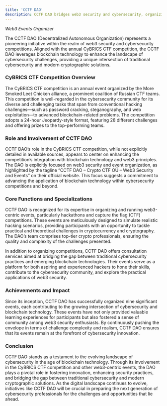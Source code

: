 ```yaml
---
title: 'CCTF DAO'
description: CCTF DAO bridges web3 security and cybersecurity, organizing advanced blockchain competitions and events for top crypto professionals.
---
```


*Web3 Events Organizer*

The CCTF DAO (Decentralized Autonomous Organization) represents a pioneering initiative within the realm of web3 security and cybersecurity competitions. Aligned with the annual CyBRICS CTF competition, the CCTF DAO leverages blockchain technology to enhance the landscape of cybersecurity challenges, providing a unique intersection of traditional cybersecurity and modern cryptographic solutions.

### CyBRICS CTF Competition Overview

The CyBRICS CTF competition is an annual event organized by the More Smoked Leet Chicken alliance, a prominent coalition of Russian CTF teams. This competition is well-regarded in the cybersecurity community for its diverse and challenging tasks that span from conventional hacking challenges—such as password cracking, steganography, and web exploitation—to advanced blockchain-related problems. The competition adopts a 24-hour Jeopardy-style format, featuring 28 different challenges and offering prizes to the top-performing teams.

### Role and Involvement of CCTF DAO

CCTF DAO’s role in the CyBRICS CTF competition, while not explicitly detailed in available sources, appears to center on enhancing the competition’s integration with blockchain technology and web3 principles. The DAO is explicitly focused on web3 security and event organization, as highlighted by the tagline “CCTF DAO – Crypto CTF OÜ – Web3 Security and Events” on their official website. This focus suggests a commitment to advancing the application of blockchain technology within cybersecurity competitions and beyond.

### Core Functions and Specializations

CCTF DAO is recognized for its expertise in organizing and running web3-centric events, particularly hackathons and capture the flag (CTF) competitions. These events are meticulously designed to simulate realistic hacking scenarios, providing participants with an opportunity to tackle practical and theoretical challenges in cryptocurrency and cryptography. The DAO’s team comprises top-tier crypto professionals, ensuring the quality and complexity of the challenges presented.

In addition to organizing competitions, CCTF DAO offers consultation services aimed at bridging the gap between traditional cybersecurity practices and emerging blockchain technologies. Their events serve as a platform for both aspiring and experienced hackers to hone their skills, contribute to the cybersecurity community, and explore the practical applications of web3 security.

### Achievements and Impact

Since its inception, CCTF DAO has successfully organized nine significant events, each contributing to the growing intersection of cybersecurity and blockchain technology. These events have not only provided valuable learning experiences for participants but also fostered a sense of community among web3 security enthusiasts. By continuously pushing the envelope in terms of challenge complexity and realism, CCTF DAO ensures that its events remain at the forefront of cybersecurity innovation.

### Conclusion

CCTF DAO stands as a testament to the evolving landscape of cybersecurity in the age of blockchain technology. Through its involvement in the CyBRICS CTF competition and other web3-centric events, the DAO plays a pivotal role in fostering innovation, enhancing security practices, and bridging the gap between traditional cybersecurity and modern cryptographic solutions. As the digital landscape continues to evolve, initiatives like CCTF DAO will be crucial in preparing the next generation of cybersecurity professionals for the challenges and opportunities that lie ahead.
